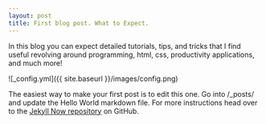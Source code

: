 ```yaml
---
layout: post
title: First blog post. What to Expect.
---
```


In this blog you can expect detailed tutorials, tips, and tricks that I find useful revolving around programming, html, css, productivity applications, and much more!

![_config.yml]({{ site.baseurl }}/images/config.png)

The easiest way to make your first post is to edit this one. Go into /_posts/ and update the Hello World markdown file. For more instructions head over to the [Jekyll Now repository](https://github.com/barryclark/jekyll-now) on GitHub.